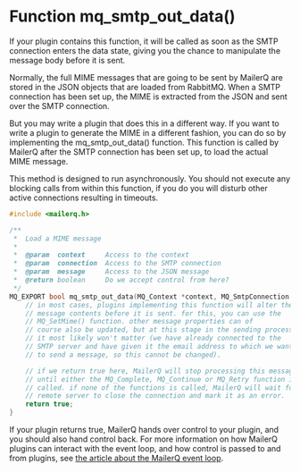 # Function mq_smtp_out_data()

If your plugin contains this function, it will be called as soon as the SMTP connection enters the data state, giving you the chance to manipulate the message body before it is sent.

Normally, the full MIME messages that are going to be sent by MailerQ are stored in the JSON objects that are loaded from RabbitMQ. When a SMTP connection has been set up, the MIME is extracted from the JSON and sent over the SMTP connection.

But you may write a plugin that does this in a different way. If you want to write a plugin to generate the MIME in a different fashion, you can do so by implementing the mq_smtp_out_data() function. This function is called by MailerQ after the SMTP connection has been set up, to load the actual MIME message.

This method is designed to run asynchronously. You should not execute any blocking calls from within this function, if you do you will disturb other active connections resulting in timeouts.

```c
#include <mailerq.h>

/**
 *  Load a MIME message
 *
 *  @param  context     Access to the context
 *  @param  connection  Access to the SMTP connection
 *  @param  message     Access to the JSON message
 *  @return boolean     Do we accept control from here?
 */
MQ_EXPORT bool mq_smtp_out_data(MQ_Context *context, MQ_SmtpConnection *connection, MQ_Message *message) {
    // in most cases, plugins implementing this function will alter the
    // message contents before it is sent. for this, you can use the
    // MQ_SetMime() function. other message properties can of
    // course also be updated, but at this stage in the sending process
    // it most likely won't matter (we have already connected to the
    // SMTP server and have given it the email address to which we want
    // to send a message, so this cannot be changed).

    // if we return true here, MailerQ will stop processing this message
    // until either the MQ_Complete, MQ_Continue or MQ_Retry function is
    // called. if none of the functions is called, MailerQ will wait for the
    // remote server to close the connection and mark it as an error.
    return true;
}

```

If your plugin returns true, MailerQ hands over control to your plugin, and you should also hand control back. For more information on how MailerQ plugins can interact with the event loop, and how control is passed to and from plugins, see [the article about the MailerQ event loop](eventloop).